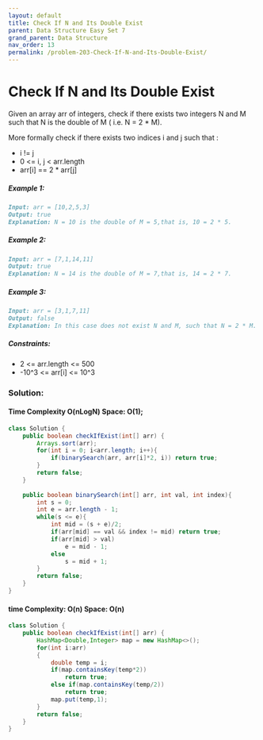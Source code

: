 ```yaml
---
layout: default
title: Check If N and Its Double Exist
parent: Data Structure Easy Set 7
grand_parent: Data Structure
nav_order: 13
permalink: /problem-203-Check-If-N-and-Its-Double-Exist/
---
```

# Check If N and Its Double Exist

Given an array arr of integers, check if there exists two integers N and M such that N is the double of M ( i.e. N = 2 * M).

More formally check if there exists two indices i and j such that :
* i != j
* 0 <= i, j < arr.length
* arr[i] == 2 * arr[j]

##### Example 1:
```markdown
Input: arr = [10,2,5,3]
Output: true
Explanation: N = 10 is the double of M = 5,that is, 10 = 2 * 5.
```

##### Example 2:
```markdown
Input: arr = [7,1,14,11]
Output: true
Explanation: N = 14 is the double of M = 7,that is, 14 = 2 * 7.
```

##### Example 3:
```markdown
Input: arr = [3,1,7,11]
Output: false
Explanation: In this case does not exist N and M, such that N = 2 * M.
```

##### Constraints:
* 2 <= arr.length <= 500
* -10^3 <= arr[i] <= 10^3

### Solution:
#### Time Complexity O(nLogN) Space: O(1);
```java
class Solution {
    public boolean checkIfExist(int[] arr) {
        Arrays.sort(arr);
        for(int i = 0; i<arr.length; i++){
            if(binarySearch(arr, arr[i]*2, i)) return true;
        }
        return false;
    }
    
    public boolean binarySearch(int[] arr, int val, int index){
        int s = 0;
        int e = arr.length - 1;
        while(s <= e){
            int mid = (s + e)/2;
            if(arr[mid] == val && index != mid) return true;
            if(arr[mid] > val)
                e = mid - 1;
            else
                s = mid + 1;
        }
        return false;
    }
}
```

#### time Complexity: O(n) Space: O(n)
```java
class Solution {
    public boolean checkIfExist(int[] arr) {
        HashMap<Double,Integer> map = new HashMap<>();
        for(int i:arr)
        {
            double temp = i;
            if(map.containsKey(temp*2))
                return true;
            else if(map.containsKey(temp/2))
                return true;
            map.put(temp,1);
        }
        return false;
    }
}
```